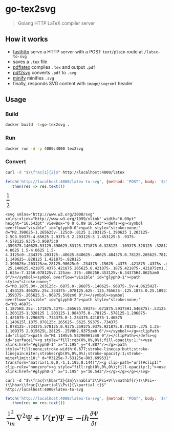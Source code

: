 # go-tex2svg

> Golang HTTP LaTeX compiler server

## How it works

- [fasthttp](https://github.com/fasthttp) serve a HTTP server with a POST `text/plain` route at `/latex-to-svg` 
- saves a `.tex` file
- [pdflatex](https://linux.die.net/man/1/pdflatex) compiles `.tex` and output `.pdf`
- [pdf2svg](https://github.com/dawbarton/pdf2svg) converts `.pdf` to `.svg`
- [minify](https://github.com/tdewolff/minify) minifies `.svg`
- finally, responds SVG content with `image/svg+xml` header

## Usage

### Build 

```bash
docker build -t=go-tex2svg .
```

### Run

```bash
docker run -d -p 4000:4000 tex2svg
```

### Convert

```bash
curl -d "$\\frac{1}{2}$" http://localhost:4000/latex
```

```js
fetch('http://localhost:4000/latex-to-svg', {method: 'POST', body: '$\\frac{1}{2}$'})
  .then(res => res.text())
```

<svg xmlns="http://www.w3.org/2000/svg" style="zoom:2" xmlns:xlink="http://www.w3.org/1999/xlink" width="6.09pt" height="16.543pt" viewBox="0 0 6.09 16.543"><defs><g><symbol overflow="visible" id="glyph0-0"><path style="stroke:none;" d="M2.390625-1.265625v-.125c0-.8125 1.203125-1.390625 1.203125-2.5C3.59375-4.65625 2.9375-5 2.203125-5 1.453125-5 .9375-4.578125.9375-3.96875c0 .359375.140625.53125.390625.53125.171875.0.328125-.109375.328125-.328125C1.65625-4.0625 1.5-4.0625 1.5-4.3125c0-.234375.203125-.40625.640625-.40625.484375.0.78125.265625.78125.859375.0 1.140625-.828125 1.421875-.828125 2.390625v.203125zm.28125.90625c0-.234375-.15625-.4375-.421875-.4375s-.4375.203125-.4375.4375c0 .25.140625.421875.4375.421875.265625.0.421875-.1875.421875-.421875zm1.765625 1.625v-7.125H.078125v7.125zm-.375-.40625H.453125v-6.34375H4.0625zm0 0"/></symbol><symbol overflow="visible" id="glyph0-1"><path style="stroke:none;" d="M3.1875.0V-.203125c-.6875.0-.96875-.140625-.96875-.5v-4.0625H2l-1.453125.40625v.25c.234375-.078125.625-.125.765625-.125.1875.0.25.109375.25.359375V-.703125c0 .359375-.265625.5-.96875.5V0zm0 0"/></symbol><symbol overflow="visible" id="glyph0-2"><path style="stroke:none;" d="M3.46875-1.1875H3.25c-.171875.4375-.265625.59375-.671875.59375H1.546875l-.53125.03125V-.609375l1-.921875c.78125-.8125 1.203125-1.328125 1.203125-1.984375.0-.78125-.578125-1.296875-1.421875-1.296875-.734375.0-1.234375.421875-1.46875 1.140625l.1875.078125c.265625-.5625.59375-.734375 1.078125-.734375.578125.0.9375.359375.9375.921875.0.78125-.375 1.25-1.109375 2.015625L.28125-.25V0h2.9375zm0 0"/></symbol></g><clipPath id="clip1"><path d="M1 11H5v5.542969H1zm0 0"/></clipPath></defs><g id="surface1"><g style="fill:rgb(0%,0%,0%);fill-opacity:1;"><use xlink:href="#glyph0-1" x="1.195" y="4.887"/></g><path style="fill:none;stroke-width:0.677;stroke-linecap:butt;stroke-linejoin:miter;stroke:rgb(0%,0%,0%);stroke-opacity:1;stroke-miterlimit:10;" d="M3125e-7-53125e-8H3.699531" transform="matrix(1,0,0,-1,1.195,8.144)"/><g clip-path="url(#clip1)" clip-rule="nonzero"><g style="fill:rgb(0%,0%,0%);fill-opacity:1;"><use xlink:href="#glyph0-2" x="1.195" y="16.543"/></g></g></g></svg>

```
<svg xmlns="http://www.w3.org/2000/svg" xmlns:xlink="http://www.w3.org/1999/xlink" width="6.09pt" height="16.543pt" viewBox="0 0 6.09 16.543"><defs><g><symbol overflow="visible" id="glyph0-0"><path style="stroke:none;" d="M2.390625-1.265625v-.125c0-.8125 1.203125-1.390625 1.203125-2.5C3.59375-4.65625 2.9375-5 2.203125-5 1.453125-5 .9375-4.578125.9375-3.96875c0 .359375.140625.53125.390625.53125.171875.0.328125-.109375.328125-.328125C1.65625-4.0625 1.5-4.0625 1.5-4.3125c0-.234375.203125-.40625.640625-.40625.484375.0.78125.265625.78125.859375.0 1.140625-.828125 1.421875-.828125 2.390625v.203125zm.28125.90625c0-.234375-.15625-.4375-.421875-.4375s-.4375.203125-.4375.4375c0 .25.140625.421875.4375.421875.265625.0.421875-.1875.421875-.421875zm1.765625 1.625v-7.125H.078125v7.125zm-.375-.40625H.453125v-6.34375H4.0625zm0 0"/></symbol><symbol overflow="visible" id="glyph0-1"><path style="stroke:none;" d="M3.1875.0V-.203125c-.6875.0-.96875-.140625-.96875-.5v-4.0625H2l-1.453125.40625v.25c.234375-.078125.625-.125.765625-.125.1875.0.25.109375.25.359375V-.703125c0 .359375-.265625.5-.96875.5V0zm0 0"/></symbol><symbol overflow="visible" id="glyph0-2"><path style="stroke:none;" d="M3.46875-1.1875H3.25c-.171875.4375-.265625.59375-.671875.59375H1.546875l-.53125.03125V-.609375l1-.921875c.78125-.8125 1.203125-1.328125 1.203125-1.984375.0-.78125-.578125-1.296875-1.421875-1.296875-.734375.0-1.234375.421875-1.46875 1.140625l.1875.078125c.265625-.5625.59375-.734375 1.078125-.734375.578125.0.9375.359375.9375.921875.0.78125-.375 1.25-1.109375 2.015625L.28125-.25V0h2.9375zm0 0"/></symbol></g><clipPath id="clip1"><path d="M1 11H5v5.542969H1zm0 0"/></clipPath></defs><g id="surface1"><g style="fill:rgb(0%,0%,0%);fill-opacity:1;"><use xlink:href="#glyph0-1" x="1.195" y="4.887"/></g><path style="fill:none;stroke-width:0.677;stroke-linecap:butt;stroke-linejoin:miter;stroke:rgb(0%,0%,0%);stroke-opacity:1;stroke-miterlimit:10;" d="M3125e-7-53125e-8H3.699531" transform="matrix(1,0,0,-1,1.195,8.144)"/><g clip-path="url(#clip1)" clip-rule="nonzero"><g style="fill:rgb(0%,0%,0%);fill-opacity:1;"><use xlink:href="#glyph0-2" x="1.195" y="16.543"/></g></g></g></svg>
```

```
curl -d "$\\frac{\\hbar^2}{2m}\\nabla^2\\Psi+V(\\mathbf{r})\\Psi=-i\\hbar\\frac{\\partial\\Psi}{\\partial t}$" http://localhost:4000/latex-to-svg
```

```js
fetch('http://localhost:4000/latex-to-svg', {method: 'POST', body: '$\\frac{\\hbar^2}{2m}\\nabla^2\\Psi+V(\\mathbf{r})\\Psi=-i\\hbar\\frac{\\partial\\Psi}{\\partial t}$'})
  .then(res => res.text())
```


<svg xmlns="http://www.w3.org/2000/svg" style="zoom:2" xmlns:xlink="http://www.w3.org/1999/xlink" width="109.703pt" height="18.33pt" viewBox="0 0 109.703 18.33"><defs><g><symbol overflow="visible" id="glyph0-0"><path style="stroke:none;" d="M2.390625-1.265625v-.125c0-.8125 1.203125-1.390625 1.203125-2.5C3.59375-4.65625 2.9375-5 2.203125-5 1.453125-5 .9375-4.578125.9375-3.96875c0 .359375.140625.53125.390625.53125.171875.0.328125-.109375.328125-.328125C1.65625-4.0625 1.5-4.0625 1.5-4.3125c0-.234375.203125-.40625.640625-.40625.484375.0.78125.265625.78125.859375.0 1.140625-.828125 1.421875-.828125 2.390625v.203125zm.28125.90625c0-.234375-.15625-.4375-.421875-.4375s-.4375.203125-.4375.4375c0 .25.140625.421875.4375.421875.265625.0.421875-.1875.421875-.421875zm1.765625 1.625v-7.125H.078125v7.125zm-.375-.40625H.453125v-6.34375H4.0625zm0 0"/></symbol><symbol overflow="visible" id="glyph0-1"><path style="stroke:none;" d="M3.9375-.84375c-.109375.15625-.28125.390625-.546875.390625-.109375.0-.15625-.0625-.15625-.140625s.03125-.171875.03125-.171875L3.6875-2.5c.03125-.09375.0625-.359375.0625-.546875.0-.265625-.109375-.53125-.484375-.53125C2.375-3.578125 1.703125-2.5 1.375-1.9375H1.328125L1.78125-4H3.140625l.0625-.28125H1.859375l.21875-.984375H1.90625L.875-5.1875v.203125S1.015625-5 1.125-5c.171875.0.234375.078125.234375.1875s-.015625.25-.015625.25l-.0625.28125H.671875L.609375-4H1.21875l-.875 4h.625l.265625-1.1875c.234375-.515625 1.109375-1.859375 1.65625-1.859375.171875.0.21875.140625.21875.3125.0.140625-.046875.359375-.046875.359375L2.625-.65625c-.015625.03125-.046875.171875-.046875.296875.0.21875.125.4375.484375.4375.546875.0.84375-.53125 1.03125-.796875zm0 0"/></symbol><symbol overflow="visible" id="glyph0-2"><path style="stroke:none;" d="M3.46875-1.1875H3.25c-.171875.4375-.265625.59375-.671875.59375H1.546875l-.53125.03125V-.609375l1-.921875c.78125-.8125 1.203125-1.328125 1.203125-1.984375.0-.78125-.578125-1.296875-1.421875-1.296875-.734375.0-1.234375.421875-1.46875 1.140625l.1875.078125c.265625-.5625.59375-.734375 1.078125-.734375.578125.0.9375.359375.9375.921875.0.78125-.375 1.25-1.109375 2.015625L.28125-.25V0h2.9375zm0 0"/></symbol><symbol overflow="visible" id="glyph0-3"><path style="stroke:none;" d="M3.015625.0 3.25-1.03125c.28125-.671875 1.140625-2.015625 1.59375-2.015625.171875.0.234375.140625.234375.3125.0.15625-.078125.4375-.125.625l-.375 1.453125C4.5625-.625 4.53125-.484375 4.53125-.359375c0 .21875.109375.4375.5.4375.53125.0.828125-.53125 1.015625-.796875l-.140625-.125c-.125.15625-.3125.390625-.5625.390625-.09375.0-.140625-.0625-.140625-.140625s.015625-.171875.015625-.171875L5.625-2.5c.03125-.09375.078125-.359375.078125-.546875.0-.265625-.109375-.53125-.46875-.53125-.78125.0-1.390625 1-1.71875 1.5625h-.0625L3.578125-2.5c.015625-.03125.078125-.328125.078125-.546875.0-.265625-.09375-.53125-.46875-.53125-.859375.0-1.484375 1.046875-1.8125 1.640625H1.328125l.375-1.625H1.53125L.5-3.46875v.203125S.640625-3.28125.734375-3.28125c.171875.0.234375.0625.234375.203125.0.109375-.015625.234375-.015625.234375L.34375.0h.625L1.1875-1.015625c.375-.84375 1.125-2.03125 1.609375-2.03125.171875.0.234375.140625.234375.3125.0.109375-.046875.28125-.046875.3125-.1875.8125-.375 1.625-.59375 2.421875zm0 0"/></symbol><symbol overflow="visible" id="glyph0-4"><path style="stroke:none;" d="M2.1875-3.59375C.96875-3.59375.265625-2.4375.265625-1.125.265625-.234375.65625.109375 1.25.109375c1.734375.0 2.15625-2.0625 2.15625-3.921875.0-1.09375-.453125-1.5-1.03125-1.5-.4375.0-.84375.234375-1.1875.625l.125.125c.25-.15625.546875-.203125.75-.203125.65625.0 1.015625.46875 1.015625 1.15625.0.171875-.015625.296875-.03125.515625H2.96875c-.1875-.3125-.421875-.5-.78125-.5zm.625 1.5625c0 1.078125-.71875 1.5-1.421875 1.5-.390625.0-.75-.203125-.75-.84375.0-.828125.515625-1.578125 1.390625-1.578125.546875.0.78125.375.78125.921875zm0 0"/></symbol><symbol overflow="visible" id="glyph0-5"><path style="stroke:none;" d="M2.359375-1.875C1.40625-1.875 1.1875-2.546875 1.1875-3.140625c0-.25.015625-.609375.015625-.796875.0-.5625-.359375-.96875-1.046875-.96875h-.125v.21875H.109375c.375.0.40625.3125.40625.640625.0.3125-.015625.5625-.015625.984375.0.984375.953125 1.46875 1.859375 1.484375v.59375c0 .65625-.078125.765625-.75.765625V0h2.15625V-.21875c-.65625.0-.734375-.125-.734375-.765625v-.59375c.9375-.015625 1.859375-.546875 1.859375-1.53125.0-.328125-.015625-.6875-.015625-.953125.0-.3125.03125-.625.390625-.625H5.34375v-.21875H5.234375C4.5625-4.90625 4.1875-4.5 4.1875-3.9375c0 .15625.015625.546875.015625.796875.0.59375-.265625 1.25-1.171875 1.265625V-3.921875c0-.578125.015625-.765625.734375-.765625v-.21875H1.609375v.21875c.71875.0.75.1875.75.765625zm0 0"/></symbol><symbol overflow="visible" id="glyph0-6"><path style="stroke:none;" d="M2.359375-3.53125H1.625l.203125-.890625H1.59375c-.375.640625-.546875.78125-1.03125 1.03125l-.03125.15625h.4375L.453125-.75c-.015625.046875-.0625.296875-.0625.421875C.390625-.09375.53125.0625.84375.0625c.59375.0.90625-.546875 1.125-.84375L1.828125-.890625C1.5625-.546875 1.40625-.4375 1.1875-.4375c-.109375.0-.125-.078125-.125-.15625.0-.125.046875-.375.046875-.375L1.5625-3.234375h.734375zm0 0"/></symbol><symbol overflow="visible" id="glyph1-0"><path style="stroke:none;" d="M1.921875-1.015625v-.09375c0-.65625.953125-1.125.953125-2C2.875-3.734375 2.359375-4 1.765625-4S.75-3.65625.75-3.171875c0 .28125.125.40625.3125.40625.140625.0.265625-.078125.265625-.25.0-.234375-.125-.234375-.125-.4375.0-.1875.15625-.328125.515625-.328125.375.0.625.21875.625.6875.0.921875-.671875 1.140625-.671875 1.921875v.15625zm.21875.734375c0-.1875-.125-.359375-.328125-.359375-.234375.0-.359375.15625-.359375.359375.0.1875.109375.328125.34375.328125.21875.0.34375-.140625.34375-.328125zM3.5625 1.015625v-5.71875h-3.5v5.71875zM3.25.6875H.359375V-4.390625H3.25zm0 0"/></symbol><symbol overflow="visible" id="glyph1-1"><path style="stroke:none;" d="M2.78125-.953125H2.609375c-.140625.359375-.21875.484375-.53125.484375h-.84375L.8125-.453125v-.03125l.796875-.75C2.25-1.875 2.578125-2.28125 2.578125-2.8125c0-.640625-.46875-1.046875-1.140625-1.046875-.578125.0-.984375.34375-1.171875.921875L.40625-2.875c.21875-.453125.484375-.59375.875-.59375.453125.0.75.296875.75.734375.0.640625-.296875 1.015625-.890625 1.625l-.90625.90625V0h2.34375zm0 0"/></symbol><symbol overflow="visible" id="glyph2-0"><path style="stroke:none;" d="M3.1875-1.6875v-.171875C3.1875-2.9375 4.796875-3.71875 4.796875-5.1875c0-1.03125-.875-1.484375-1.84375-1.484375-1.015625.0-1.703125.578125-1.703125 1.375.0.46875.203125.703125.515625.703125.234375.0.453125-.125.453125-.4375C2.21875-5.40625 2-5.421875 2-5.75c0-.3125.265625-.546875.859375-.546875.640625.0 1.03125.359375 1.03125 1.140625.0 1.53125-1.09375 1.90625-1.09375 3.203125V-1.6875zm.375 1.203125c0-.296875-.203125-.578125-.546875-.578125-.375.0-.59375.265625-.59375.578125.0.328125.1875.5625.578125.5625.359375.0.5625-.234375.5625-.5625zM5.9375 1.6875V-7.828125H.09375V1.6875zm-.53125-.53125H.609375V-7.3125H5.40625zm0 0"/></symbol><symbol overflow="visible" id="glyph2-1"><path style="stroke:none;" d="M6.8125-6.765625H.640625L3.65625.125H3.875zm-.65625.421875L4.015625-1.296875l-2.125-5.046875zm0 0"/></symbol><symbol overflow="visible" id="glyph2-2"><path style="stroke:none;" d="M3.140625-2.5c-1.25.0-1.5625-.90625-1.5625-1.6875.0-.34375.03125-.828125.03125-1.078125.0-.734375-.46875-1.28125-1.40625-1.28125H.046875V-6.25h.09375c.5.0.546875.421875.546875.84375.0.4375-.03125.765625-.03125 1.3125.0 1.3125 1.28125 1.96875 2.484375 1.984375V-1.3125c0 .890625-.09375 1.015625-1 1.015625V0H5.03125V-.296875c-.875.0-.984375-.171875-.984375-1.015625v-.796875c1.25-.015625 2.46875-.71875 2.46875-2.046875.0-.4375-.015625-.90625-.015625-1.25.0-.4375.046875-.84375.53125-.84375H7.125v-.296875H6.984375c-.90625.0-1.40625.546875-1.40625 1.296875.0.203125.03125.71875.03125 1.0625.0.78125-.34375 1.671875-1.5625 1.6875V-5.234375c0-.78125.015625-1.015625.984375-1.015625v-.296875h-2.875V-6.25c.9375.0.984375.234375.984375 1.015625zm0 0"/></symbol><symbol overflow="visible" id="glyph2-3"><path style="stroke:none;" d="M6.5625-2.25v-.671875H3.953125V-5.5625h-.71875v2.640625H.625V-2.25H3.234375V.40625h.71875V-2.25zm0 0"/></symbol><symbol overflow="visible" id="glyph2-4"><path style="stroke:none;" d="M2.53125-1.25H2.484375L2.40625-2.40625 2.109375-5.25c0-.078125-.03125-.296875-.03125-.359375C2.046875-6.0625 2.375-6.25 2.875-6.25l.03125-.296875H.46875L.453125-6.25c.53125.0.6875.234375.765625.90625L1.78125.046875h.328125L5.765625-5.1875C6.375-6.09375 6.578125-6.25 7.125-6.25l.015625-.296875H4.984375L4.96875-6.25c.4375.0.59375.0625.59375.265625.0.15625-.125.375-.3125.65625zm0 0"/></symbol><symbol overflow="visible" id="glyph2-5"><path style="stroke:none;" d="M.421875-2.734375c0 2.203125 1.046875 3.765625 2.65625 4.59375l.15625-.28125C1.78125.625 1.25-.734375 1.25-2.734375c0-1.984375.53125-3.3125 1.984375-4.28125l-.15625-.265625C1.46875-6.453125.421875-4.90625.421875-2.734375zm0 0"/></symbol><symbol overflow="visible" id="glyph2-6"><path style="stroke:none;" d="M2.265625-4.8125H1.75L.171875-4.5v.4375s.125-.03125.3125-.03125c.359375.0.421875.203125.421875.5625v2.4375c0 .5625-.09375.6875-.734375.6875V0h3.09375V-.40625c-.71875.0-.96875-.109375-.96875-.75V-3.203125c.21875-.265625.4375-.453125.65625-.453125.15625.0.390625.421875.828125.421875.296875.0.609375-.234375.609375-.8125.0-.515625-.25-.8125-.765625-.8125-.640625.0-.78125.390625-1.3125 1.09375H2.265625zm0 0"/></symbol><symbol overflow="visible" id="glyph2-7"><path style="stroke:none;" d="M3.125-2.734375c0-2.171875-1.046875-3.71875-2.65625-4.546875L.3125-7.015625c1.453125.96875 1.984375 2.296875 1.984375 4.28125.0 2-.53125 3.359375-1.984375 4.3125l.15625.28125C2.078125 1.03125 3.125-.53125 3.125-2.734375zm0 0"/></symbol><symbol overflow="visible" id="glyph2-8"><path style="stroke:none;" d="M6.5625-3.265625V-3.9375H.625v.671875zm0 2.046875v-.671875H.625v.671875zm0 0"/></symbol><symbol overflow="visible" id="glyph2-9"><path style="stroke:none;" d="M6.5625-2.25v-.671875H.625V-2.25zm0 0"/></symbol><symbol overflow="visible" id="glyph2-10"><path style="stroke:none;" d="M2.421875-6.078125c0-.328125-.203125-.546875-.53125-.546875s-.53125.203125-.53125.546875.203125.53125.53125.53125.53125-.1875.53125-.53125zM2.1875-4.75H1.96875L.5625-4.640625v.28125s.171875-.03125.34375-.03125c.265625.0.3125.15625.3125.296875.0.171875-.015625.3125-.015625.3125L.6875-1.421875c-.125.59375-.171875.8125-.171875.984375.0.34375.234375.53125.625.53125.65625.0 1.046875-.5625 1.40625-1.046875l-.203125-.15625c-.15625.1875-.4375.515625-.765625.515625-.125.0-.1875-.046875-.1875-.1875s.0625-.421875.0625-.421875zm0 0"/></symbol><symbol overflow="visible" id="glyph2-11"><path style="stroke:none;" d="M5.265625-1.109375c-.15625.1875-.390625.515625-.75.515625-.125.0-.1875-.078125-.1875-.1875.0-.125.03125-.25.03125-.25l.5625-2.296875c.03125-.140625.09375-.484375.09375-.734375.0-.359375-.15625-.71875-.65625-.71875-1.171875.0-2.09375 1.453125-2.515625 2.203125H1.765625L2.375-5.34375H4.1875l.078125-.375H2.46875l.296875-1.3125h-.21875l-1.375.109375v.265625s.1875-.015625.328125-.015625c.21875.0.3125.09375.3125.25s-.03125.34375-.03125.34375l-.078125.359375H.90625l-.09375.375H1.625L.46875.0h.8125l.359375-1.578125C1.96875-2.265625 3.125-4.0625 3.859375-4.0625c.234375.0.296875.171875.296875.40625.0.203125-.0625.46875-.0625.46875L3.5-.875c-.015625.046875-.046875.234375-.046875.390625.0.296875.140625.578125.640625.578125.71875.0 1.125-.6875 1.375-1.0625zm0 0"/></symbol></g><clipPath id="clip1"><path d="M1 13H5v5.328125H1zm0 0"/></clipPath><clipPath id="clip2"><path d="M5 14h6v4.328125H5zm0 0"/></clipPath><clipPath id="clip3"><path d="M1e2 12h4v6.328125h-4zm0 0"/></clipPath><clipPath id="clip4"><path d="M104 13h3v5.328125h-3zm0 0"/></clipPath></defs><g id="surface1"><g style="fill:rgb(0%,0%,0%);fill-opacity:1;"><use xlink:href="#glyph0-1" x="2.366" y="6.599"/></g><g style="fill:rgb(0%,0%,0%);fill-opacity:1;"><use xlink:href="#glyph1-1" x="6.618" y="3.909"/></g><path style="fill:none;stroke-width:0.677;stroke-linecap:butt;stroke-linejoin:miter;stroke:rgb(0%,0%,0%);stroke-opacity:1;stroke-miterlimit:10;" d="M3125e-7.00153125H10.051094" transform="matrix(1,0,0,-1,1.195,9.857)"/><g clip-path="url(#clip1)" clip-rule="nonzero"><g style="fill:rgb(0%,0%,0%);fill-opacity:1;"><use xlink:href="#glyph0-2" x="1.195" y="18.255"/></g></g><g clip-path="url(#clip2)" clip-rule="nonzero"><g style="fill:rgb(0%,0%,0%);fill-opacity:1;"><use xlink:href="#glyph0-3" x="4.894" y="18.255"/></g></g><g style="fill:rgb(0%,0%,0%);fill-opacity:1;"><use xlink:href="#glyph2-1" x="12.441" y="12.427"/></g><g style="fill:rgb(0%,0%,0%);fill-opacity:1;"><use xlink:href="#glyph0-2" x="19.893" y="8.841"/></g><g style="fill:rgb(0%,0%,0%);fill-opacity:1;"><use xlink:href="#glyph2-2" x="24.09" y="12.427"/></g><g style="fill:rgb(0%,0%,0%);fill-opacity:1;"><use xlink:href="#glyph2-3" x="33.474769" y="12.427"/></g><g style="fill:rgb(0%,0%,0%);fill-opacity:1;"><use xlink:href="#glyph2-4" x="42.864" y="12.427"/></g><g style="fill:rgb(0%,0%,0%);fill-opacity:1;"><use xlink:href="#glyph2-5" x="50.246" y="12.427"/></g><g style="fill:rgb(0%,0%,0%);fill-opacity:1;"><use xlink:href="#glyph2-6" x="53.793" y="12.427"/></g><g style="fill:rgb(0%,0%,0%);fill-opacity:1;"><use xlink:href="#glyph2-7" x="58.624" y="12.427"/><use xlink:href="#glyph2-2" x="62.170686" y="12.427"/></g><g style="fill:rgb(0%,0%,0%);fill-opacity:1;"><use xlink:href="#glyph2-8" x="72.11336" y="12.427"/></g><g style="fill:rgb(0%,0%,0%);fill-opacity:1;"><use xlink:href="#glyph2-9" x="82.056035" y="12.427"/></g><g style="fill:rgb(0%,0%,0%);fill-opacity:1;"><use xlink:href="#glyph2-10" x="89.225" y="12.427"/></g><g style="fill:rgb(0%,0%,0%);fill-opacity:1;"><use xlink:href="#glyph2-11" x="92.303443" y="12.427"/></g><g style="fill:rgb(0%,0%,0%);fill-opacity:1;"><use xlink:href="#glyph0-4" x="99.168" y="6.599"/></g><g style="fill:rgb(0%,0%,0%);fill-opacity:1;"><use xlink:href="#glyph0-5" x="103.128" y="6.599"/></g><path style="fill:none;stroke-width:0.677;stroke-linecap:butt;stroke-linejoin:miter;stroke:rgb(0%,0%,0%);stroke-opacity:1;stroke-miterlimit:10;" d="M-3125e-8.00153125H9.339813" transform="matrix(1,0,0,-1,99.168,9.857)"/><g clip-path="url(#clip3)" clip-rule="nonzero"><g style="fill:rgb(0%,0%,0%);fill-opacity:1;"><use xlink:href="#glyph0-4" x="100.483" y="18.255"/></g></g><g clip-path="url(#clip4)" clip-rule="nonzero"><g style="fill:rgb(0%,0%,0%);fill-opacity:1;"><use xlink:href="#glyph0-6" x="104.44316" y="18.255"/></g></g></g></svg>